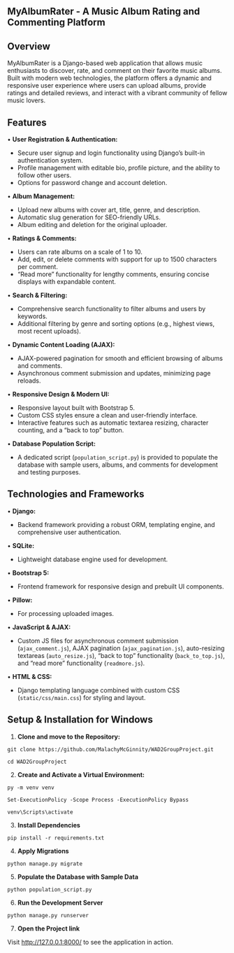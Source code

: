 MyAlbumRater - A Music Album Rating and Commenting Platform
------------------------------------------------------------

Overview
--------
MyAlbumRater is a Django-based web application that allows music enthusiasts to discover, rate, and comment on their favorite music albums. Built with modern web technologies, the platform offers a dynamic and responsive user experience where users can upload albums, provide ratings and detailed reviews, and interact with a vibrant community of fellow music lovers.

Features
--------
• **User Registration & Authentication:**  
  - Secure user signup and login functionality using Django’s built-in authentication system.
  - Profile management with editable bio, profile picture, and the ability to follow other users.
  - Options for password change and account deletion.

• **Album Management:**  
  - Upload new albums with cover art, title, genre, and description.
  - Automatic slug generation for SEO-friendly URLs.
  - Album editing and deletion for the original uploader.

• **Ratings & Comments:**  
  - Users can rate albums on a scale of 1 to 10.
  - Add, edit, or delete comments with support for up to 1500 characters per comment.
  - “Read more” functionality for lengthy comments, ensuring concise displays with expandable content.

• **Search & Filtering:**  
  - Comprehensive search functionality to filter albums and users by keywords.
  - Additional filtering by genre and sorting options (e.g., highest views, most recent uploads).

• **Dynamic Content Loading (AJAX):**  
  - AJAX-powered pagination for smooth and efficient browsing of albums and comments.
  - Asynchronous comment submission and updates, minimizing page reloads.

• **Responsive Design & Modern UI:**  
  - Responsive layout built with Bootstrap 5.
  - Custom CSS styles ensure a clean and user-friendly interface.
  - Interactive features such as automatic textarea resizing, character counting, and a “back to top” button.

• **Database Population Script:**  
  - A dedicated script (`population_script.py`) is provided to populate the database with sample users, albums, and comments for development and testing purposes.

Technologies and Frameworks
---------------------------
• **Django:**  
  - Backend framework providing a robust ORM, templating engine, and comprehensive user authentication.
  
• **SQLite:**  
  - Lightweight database engine used for development.
  
• **Bootstrap 5:**  
  - Frontend framework for responsive design and prebuilt UI components.

• **Pillow:**  
  - For processing uploaded images.
  
• **JavaScript & AJAX:**  
  - Custom JS files for asynchronous comment submission (`ajax_comment.js`), AJAX pagination (`ajax_pagination.js`), auto-resizing textareas (`auto_resize.js`), “back to top” functionality (`back_to_top.js`), and “read more” functionality (`readmore.js`).
  
• **HTML & CSS:**  
  - Django templating language combined with custom CSS (`static/css/main.css`) for styling and layout.

## Setup & Installation for Windows

1. **Clone and move to the Repository:**

  `git clone https://github.com/MalachyMcGinnity/WAD2GroupProject.git`

  `cd WAD2GroupProject`

2. **Create and Activate a Virtual Environment:**

  `py -m venv venv`

  `Set-ExecutionPolicy -Scope Process -ExecutionPolicy Bypass`

  `venv\Scripts\activate`

3. **Install Dependencies**

  `pip install -r requirements.txt`

4. **Apply Migrations**

  `python manage.py migrate`

5. **Populate the Database with Sample Data**

  `python population_script.py`

6. **Run the Development Server**

  `python manage.py runserver`

7. **Open the Project link**

  Visit http://127.0.0.1:8000/ to see the application in action.


